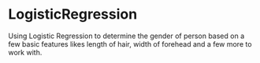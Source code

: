# LogisticRegression
Using Logistic Regression to determine the gender of person based on a few basic features likes length of hair, width of forehead and a few more to work with.
